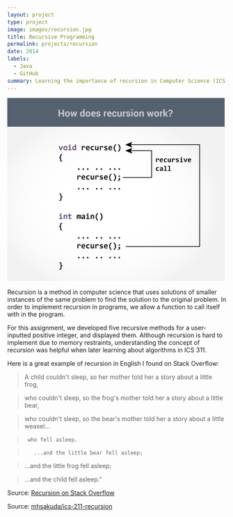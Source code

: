 ```yaml
---
layout: project
type: project
image: images/recursion.jpg
title: Recursive Programming
permalink: projects/recursion
date: 2014
labels:
  - Java
  - GitHub
summary: Learning the importance of recursion in Computer Science (ICS 211).
---
```


<img class="ui large right floated rounded image" src="../images/recursion1.jpg">

Recursion is a method in computer science that uses solutions of smaller instances of the same problem to find the solution to the original problem. In order to implement recursion in programs, we allow a function to call itself with in the program.

For this assignment, we developed five recursive methods for a user-inputted positive integer, and displayed them. Although recursion is hard to implement due to memory restraints, understanding the concept of recursion was helpful when later learning about algorithms in ICS 311.

Here is a great example of recursion in English I found on Stack Overflow:

> A child couldn't sleep, so her mother told her a story about a little frog,

>  who couldn't sleep, so the frog's mother told her a story about a little bear,
    
>    who couldn't sleep, so the bear's mother told her a story about a little weasel... 
         
>      who fell asleep.
            
>        ...and the little bear fell asleep;
         
>   ...and the little frog fell asleep;
    
> ...and the child fell asleep."

Source: <a href="https://stackoverflow.com/questions/3021/what-is-recursion-and-when-should-i-use-it">Recursion on Stack Overflow</a>

Source: <a href="https://github.com/mhsakuda/ICS-Projects/blob/master/Assignment%206/SakudaMitchell6.java"><i class="large github icon "></i>mhsakuda/ics-211-recursion</a>

